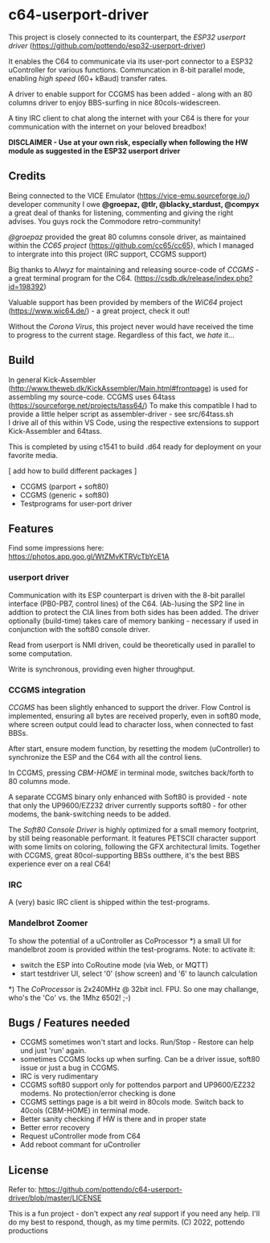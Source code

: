 # c64-userport-driver

This project is closely connected to its counterpart, the *ESP32 userport driver* (https://github.com/pottendo/esp32-userport-driver)

It enables the C64 to communicate via its user-port connector to a ESP32 uController for various functions.
Communcation in 8-bit parallel mode, enabling *high speed* (60+ kBaud) transfer rates.

A driver to enable support for CCGMS has been added - along with an 80 columns driver to enjoy BBS-surfing in nice 80cols-widescreen.

A tiny IRC client to chat along the internet with your C64 is there for your communication with the internet on your beloved breadbox!

**DISCLAIMER - Use at your own risk, especially when following the HW module as suggested in the ESP32 userport driver**

## Credits

Being connected to the VICE Emulator (https://vice-emu.sourceforge.io/) developer community I owe **@groepaz, @tlr, @blacky_stardust, @compyx** a great deal of thanks for listening, commenting and giving the right advises. You guys rock the Commodore retro-community!

*@groepaz* provided the great 80 columns console driver, as maintained within the *CC65 project* (https://github.com/cc65/cc65), which I managed to intergrate into this project (IRC support, CCGMS support)

Big thanks to *Alwyz* for maintaining and releasing source-code of *CCGMS* - a great terminal program for the C64. (https://csdb.dk/release/index.php?id=198392)

Valuable support has been provided by members of the *WiC64* project (https://www.wic64.de/) - a great project, check it out!

Without the *Corona Virus*, this project never would have received the time to progress to the current stage. Regardless of this fact, we *hate* it... 

## Build

In general Kick-Assembler (http://www.theweb.dk/KickAssembler/Main.html#frontpage) is used for assembling my source-code.
CCGMS uses 64tass (https://sourceforge.net/projects/tass64/)
To make this compatible I had to provide a little helper script as assembler-driver - see src/64tass.sh<br>
I drive all of this within VS Code, using the respective extensions to support Kick-Assembler and 64tass.

This is completed by using c1541 to build .d64 ready for deployment on your favorite media.

[ add how to build different packages ]
- CCGMS (parport + soft80)
- CCGMS (generic + soft80)
- Testprograms for user-port driver

## Features

Find some impressions here: https://photos.app.goo.gl/WtZMvKTRVcTbYcE1A

### userport driver
Communication with its ESP counterpart is driven with the 8-bit parallel interface (PB0-PB7, control lines) of the C64. (Ab-)using the SP2 line in addtion to protect the CIA lines from both sides has been added. The driver optionally (build-time) takes care of memory banking - necessary if used in conjunction with the soft80 console driver.

Read from userport is NMI driven, could be theoretically used in parallel to some computation.

Write is synchronous, providing even higher throughput.

### CCGMS integration
*CCGMS* has been slightly enhanced to support the driver. Flow Control is implemented, ensuring all bytes are received properly, even in soft80 mode, where screen output could lead to character loss, when connected to fast BBSs.

After start, ensure modem function, by resetting the modem (uController) to synchronize the ESP and the C64 with all the control liens.

In CCGMS, pressing *CBM-HOME* in terminal mode, switches back/forth to 80 columns mode.

A separate CCGMS binary only enhanced with Soft80 is provided - note that only the UP9600/EZ232 driver currently supports soft80 - for other modems, the bank-switching needs to be added.

The *Soft80 Console Driver* is highly optimized for a small memory footprint, by still being reasonable performant. It features PETSCII character support with some limits on coloring, following the GFX architectural limits. Together with CCGMS, great 80col-supporting BBSs outthere, it's the best BBS experience ever on a real C64!

### IRC
A (very) basic IRC client is shipped within the test-programs.

### Mandelbrot Zoomer

To show the potential of a uController as CoProcessor *) a small UI for mandelbrot zoom is provided within the test-programs. Note: to activate it:
- switch the ESP into CoRoutine mode (via Web, or MQTT)
- start testdriver UI, select '0' (show screen) and '6' to launch calculation

*) The *CoProcessor* is 2x240MHz @ 32bit incl. FPU. So one may challange, who's the 'Co' vs. the 1Mhz 6502! ;-)

## Bugs / Features needed
- CCGMS sometimes won't start and locks. Run/Stop - Restore can help und just 'run' again. 
- sometimes CCGMS locks up when surfing. Can be a driver issue, soft80 issue or just a bug in CCGMS.
- IRC is very rudimentary
- CCGMS soft80 support only for pottendos parport and UP9600/EZ232 modems. No protection/error checking is done
- CCGMS settings page is a bit weird in 80cols mode. Switch back to 40cols (CBM-HOME) in terminal mode.
- Better sanity checking if HW is there and in proper state
- Better error recovery
- Request uController mode from C64
- Add reboot commant for uController

## License

Refer to: https://github.com/pottendo/c64-userport-driver/blob/master/LICENSE

This is a fun project - don't expect any *real* support if you need any help. I'll do my best to respond, though, as my time permits.
(C) 2022, pottendo productions